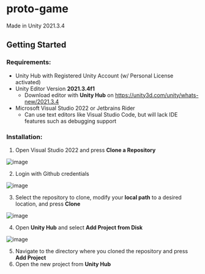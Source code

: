 # proto-game
Made in Unity 2021.3.4

## Getting Started
### Requirements:
* Unity Hub with Registered Unity Account (w/ Personal License activated)
* Unity Editor Version **2021.3.4f1**
  * Download editor with **Unity Hub** on https://unity3d.com/unity/whats-new/2021.3.4
* Microsoft Visual Studio 2022 or Jetbrains Rider
  * Can use text editors like Visual Studio Code, but will lack IDE features such as debugging support

### Installation:
1. Open Visual Studio 2022 and press **Clone a Repository**

![image](https://user-images.githubusercontent.com/16999496/179418545-f1ffc695-c47d-4d8f-b604-77301ec20925.png)

2. Login with Github credentials

![image](https://user-images.githubusercontent.com/16999496/179418667-75cc8f25-6072-4f50-9c20-ea79eddaccf6.png)

3. Select the repository to clone, modify your **local path** to a desired location, and press **Clone**

![image](https://user-images.githubusercontent.com/16999496/179418902-9934d756-5b05-414f-88d4-2d8c65decbb5.png)

4. Open **Unity Hub** and select **Add Project from Disk**

![image](https://user-images.githubusercontent.com/16999496/179418986-b560483d-e26a-4208-8e77-75723e910a02.png)

5. Navigate to the directory where you cloned the repository and press **Add Project**
6. Open the new project from **Unity Hub**

